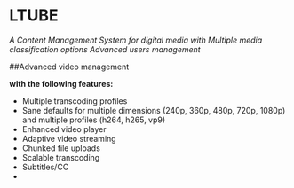 # LTUBE
*A Content Management System for digital media*
*with Multiple media classification options*
*Advanced users management*

##Advanced video management

**with the following features:**
* Multiple transcoding profiles
*   Sane defaults for multiple dimensions (240p, 360p, 480p, 720p, 1080p) and multiple profiles (h264, h265, vp9)
* Enhanced video player
* Adaptive video streaming
* Chunked file uploads
* Scalable transcoding
* Subtitles/CC
* 

